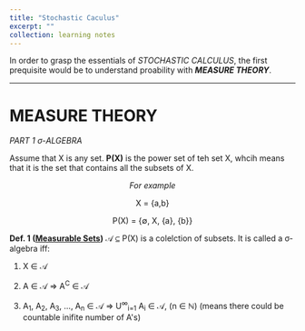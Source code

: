 ```yaml
---
title: "Stochastic Caculus"
excerpt: ""
collection: learning notes
---
```


In order to grasp the essentials of _STOCHASTIC CALCULUS_, the first prequisite would be to understand proability with **_MEASURE THEORY_**. 

___
# **MEASURE THEORY**
*PART 1 σ-ALGEBRA*

Assume that X is any set. **P(X)** is the power set of teh set X, whcih means that it is the set that contains all the subsets of X. 
<center>

  *For example*

X = {a,b}

P(X) = {&#8709;, X, {a}, {b}}

</center>

**Def. 1 (<u>Measurable Sets</u>)** $\mathcal{A}$ &sube; P(X) is a colelction of subsets. It is called a σ-algebra iff: 
  
  1) X &isin; $\mathcal{A}$
  
  2) A &isin; $\mathcal{A}$ &Rightarrow; A<sup>C</sup> &isin; $\mathcal{A}$
  
  3) A<sub>1</sub>, A<sub>2</sub>, A<sub>3</sub>, ..., A<sub>n</sub> &isin; $\mathcal{A}$ &Rightarrow; U<sup>∞</sup><sub>i=1</sub> A<sub>i</sub> &isin; $\mathcal{A}$, (n &isin; &#8469;) (means there could be countable inifite number of A's)




